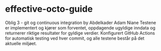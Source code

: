 # effective-octo-guide
Oblig 3 - git og continuous integration by Abdelkader Adam Niane
Testene er implementert og kjører som forventet, oppdagende ugyldige inndata og returnerer riktige resultater for gyldige verdier.
Konfigurert GitHub Actions for automatisk testing ved hver commit, og alle testene består på det aktuelle miljøet.
